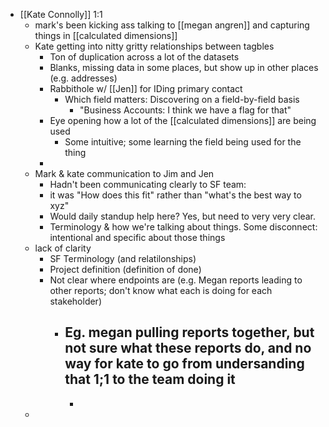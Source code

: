 - [[Kate Connolly]] 1:1
	- mark's been kicking ass talking to [[megan angren]] and capturing things in [[calculated dimensions]]
	- Kate getting into nitty gritty relationships between tagbles
		- Ton of duplication across a lot of the datasets
		- Blanks, missing data in some places, but show up in other places (e.g. addresses)
		- Rabbithole w/ [[Jen]] for IDing primary contact
			- Which field matters: Discovering on a field-by-field basis
				- "Business Accounts: I think we have a flag for that"
		- Eye opening how a lot of the [[calculated dimensions]] are being used
			- Some intuitive; some learning the field being used for the thing
		-
	- Mark & kate communication to Jim and Jen
		- Hadn't been communicating clearly to SF team:
		- it was "How does this fit" rather than "what's the best way to xyz"
		- Would daily standup help here? Yes, but need to very very clear.
		- Terminology & how we're talking about things. Some disconnect: intentional and specific about those things
	- lack of clarity
		- SF Terminology (and relatilonships)
		- Project definition (definition of done)
		- Not clear where endpoints are (e.g. Megan reports leading to other reports; don't know what each is doing for each stakeholder)
			- Eg. megan pulling reports together, but not sure what these reports do, and no way for kate to go from undersanding that 1;1 to the team doing it
				-
				-
	-